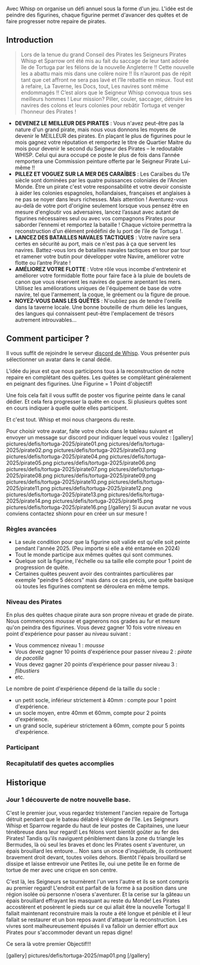 
Avec Whisp on organise un défi annuel sous la forme d'un jeu. L'idée est de peindre des figurines, chaque figurine permet d'avancer des quêtes et de faire progresser notre repaire de pirates. 

## Introduction

> Lors de la tenue du grand Conseil des Pirates les Seigneurs Pirates Whisp et Sparrow ont été mis au fait du saccage de leur tant adorée île de Tortuga par les félons de la nouvelle Angleterre !! Cette nouvelle les a abattu mais mis dans une colère noire !! Ils n’auront pas de répit tant que cet affront ne sera pas lavé et l’île rebattie en mieux. Tout est à refaire, La Taverne, les Docs, tout, Les navires sont même endommagés !!
> C’est alors que le Seigneur Whisp convoqua tous ses meilleurs hommes ! Leur mission? Piller, couler, saccager, détruire les navires des colons et leurs colonies pour rebâtir Tortuga et venger l’honneur des Pirates ! 
- __DEVENEZ LE MEILLEUR DES PIRATES__ : Vous n'avez peut-être pas la nature d'un grand pirate, mais nous vous donnons les moyens de devenir le MEILLEUR des pirates. En plaçant le plus de figurines pour le mois gagnez votre réputation et remportez le titre de Quartier Maitre du mois pour devenir le second du Seigneur des Pirates – le redoutable WHISP. Celui qui aura occupé ce poste le plus de fois dans l’année remportera une Commission peinture offerte par le Seigneur Pirate Lui-même !!
- __PILLEZ ET VOGUEZ SUR LA MER DES CARAÏBES__ : Les Caraïbes du 17e siècle sont dominées par les quatre puissances coloniales de l'Ancien Monde. Être un pirate c'est votre responsabilité et votre devoir consiste à aider les colonies espagnoles, hollandaises, françaises et anglaises à ne pas se noyer dans leurs richesses. Mais attention ! Aventurez-vous au-delà de votre port d'origine seulement lorsque vous pensez être en mesure d'engloutir vos adversaires, lancez l’assaut avec autant de figurines nécessaires seul ou avec vos compagnons Pirates pour saborder l’ennemi et remportez la bataille ! Chaque victoire permettra la reconstruction d’un élément prédéfini de lu port de l’ile de Tortuga !.
- __LANCEZ DES BATAILLES NAVALES TACTIQUES__ : Votre navire sera certes en sécurité au port, mais ce n'est pas à ça que servent les navires. Battez-vous lors de batailles navales tactiques en tour par tour et ramener votre butin pour développer votre Navire, améliorer votre flotte ou l’antre Pirate !
- __AMÉLIOREZ VOTRE FLOTTE__ : Votre rôle vous incombe d'entretenir et améliorer votre formidable flotte pour faire face à la pluie de boulets de canon que vous réservent les navires de guerre arpentant les mers. Utilisez les améliorations uniques de l'équipement de base de votre navire, tel que l'armement, la coque, le gréement ou la figure de proue.
- __NOYEZ-VOUS DANS LES QUÊTES__ : N'oubliez pas de tendre l'oreille dans la taverne locale. Une bonne bouteille de rhum délie les langues, des langues qui connaissent peut-être l'emplacement de trésors autrement introuvables...

## Comment participer ? 

Il vous suffit de rejoindre le serveur [discord de Whisp](https://discord.gg/xk3zKTtCA3). 
Vous présenter puis sélectionner un avatar dans le canal dédié. 

L'idée du jeux est que nous participons tous à la reconstruction de notre repaire en complétant des quêtes. Les quêtes se complétant généralement en peignant des figurines. Une Figurine = 1 Point d'objectif! 

Une fois cela fait il vous suffit de poster vos figurine peinte dans le canal dédier. Et cela fera progresser la quête en cours. 
Si plusieurs quêtes sont en cours indiquer à quelle quête elles participent.

Et c'est tout. Whisp et moi nous chargeons du reste.

Pour choisir votre avatar, faite votre choix dans le tableau suivant et envoyer un message sur discord pour indiquer lequel vous voulez : 
[gallery]
pictures/defis/tortuga-2025/pirate01.png
pictures/defis/tortuga-2025/pirate02.png
pictures/defis/tortuga-2025/pirate03.png
pictures/defis/tortuga-2025/pirate04.png
pictures/defis/tortuga-2025/pirate05.png
pictures/defis/tortuga-2025/pirate06.png
pictures/defis/tortuga-2025/pirate07.png
pictures/defis/tortuga-2025/pirate08.png
pictures/defis/tortuga-2025/pirate09.png
pictures/defis/tortuga-2025/pirate10.png
pictures/defis/tortuga-2025/pirate11.png
pictures/defis/tortuga-2025/pirate12.png
pictures/defis/tortuga-2025/pirate13.png
pictures/defis/tortuga-2025/pirate14.png
pictures/defis/tortuga-2025/pirate15.png
pictures/defis/tortuga-2025/pirate16.png
[/gallery]
Si aucun avatar ne vous conviens contactez shionn pour en créer un sur mesure ! 

### Règles avancées

- La seule condition pour que la figurine soit valide est qu'elle soit peinte pendant l'année 2025. (Peu importe si elle a été entamée en 2024)
- Tout le monde participe aux mêmes quêtes qui sont communes. 
- Quelque soit la figurine, l'échelle ou sa taille elle compte pour 1 point de progression de quête. 
- Certaines quêtes peuvent avoir des contraintes particulières par exemple "peindre 5 décors" mais dans ce cas précis, une quête basique où toutes les figurines comptent se déroulera en même temps.

### Niveau des Pirates

En plus des quêtes chaque pirate aura son propre niveau et grade de pirate. Nous commençons _mousse_ et gagnerons nos grades au fur et mesure qu'on peindra des figurines. 
Vous devez gagner 10 fois votre niveau en point d'expérience pour passer au niveau suivant : 

- Vous commencez niveau 1 : _mousse_
- Vous devez gagner 10 points d'expérience pour passer niveau 2 : _pirate de pacotille_
- Vous devez gagner 20 points d'expérience pour passer niveau 3 : _flibustiers_
- etc.

Le nombre de point d'expérience dépend de la taille du socle : 
 
- un petit socle, inférieur strictement à 40mm : compte pour 1 point d'expérience. 
- un socle moyen, entre 40mm et 60mm, compte pour 2 points d'expérience.
- un grand socle, supérieur strictement à 60mm, compte pour 5 points d'expérience.

### Participant

<div id="participants"></div>

### Recapitulatif des quetes accomplies

<div id="all-quests"></div>

## Historique 

### Jour 1 découverte de notre nouvelle base. 

C'est le premier jour, vous regardez tristement l'ancien repaire de Tortuga détruit pendant que le bateau délabré s'éloigne de l'île. 
Les Seigneurs Whisp et Sparrow regarde du haut de leur postes de Capitaines, une lueur ténébreuse dans leur regard! Les félons vont bientôt goûter au fer des Pirates! 
Tandis qu'ils naviguent péniblement dans la zone du triangle les Bermudes, là où seul les braves et donc les Pirates osent s'aventurer, un épais brouillard les entoure... 
Non sans un once d'inquiétude, ils continuent bravement droit devant, toutes voiles dehors. 
Bientôt l'épais brouillard se dissipe et laisse entrevoir une  Petites île, oui une petite île en forme de tortue de mer avec une crique en son centre.

C'est là, les Seigneurs se tournèrent l'un vers l'autre et ils se sont compris au premier regard!
L'endroit est parfait de la forme à sa position dans une région isolée où personne n'osera s'aventurer.
Et la cerise sur la gâteau un épais brouillard effrayant les masquant au reste du Monde!
Les Pirates accostèrent et posèrent le pieds sur ce qui allait être la nouvelle Tortuga!
Il fallait maintenant reconstruire mais la route a été longue et pénible et il leur fallait se restaurer et un bon repos avant d'attaquer la reconstruction.
Les vivres sont malheureusement épuisés il va falloir un dernier effort aux Pirates pour s'accommoder devant un repas digne!

Ce sera là votre premier Objectif!!! 

<div id="quest-1"></div>

[gallery]
pictures/defis/tortuga-2025/map01.png
[/gallery]

